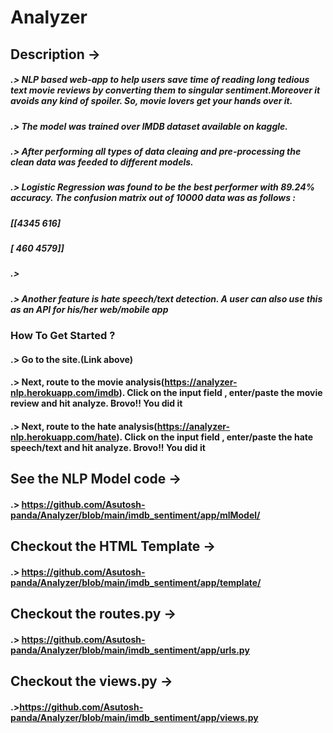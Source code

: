 # Analyzer


## Description ->
##### .> NLP based web-app to help users save time of reading long tedious text movie reviews by converting them to singular sentiment.Moreover it avoids any kind of spoiler. So, movie lovers get your hands over it.
##### .> The model was trained over IMDB dataset available on kaggle.
##### .> After performing all types of data cleaing and pre-processing the clean data was feeded to different models.
##### .> Logistic Regression was found to be the best performer with 89.24% accuracy. The confusion matrix out of 10000 data was as follows :
#####         [[4345    616]
#####            [ 460   4579]]
##### .>
##### .> Another feature is hate speech/text detection. A user can also use this as an API for his/her web/mobile app

### How To Get Started ?
#### .> Go to the site.(Link above)
#### .> Next, route to the movie analysis(https://analyzer-nlp.herokuapp.com/imdb). Click on the input field , enter/paste the movie review and hit analyze. Brovo!! You did it 
#### .> Next, route to the hate analysis(https://analyzer-nlp.herokuapp.com/hate). Click on the input field , enter/paste the hate speech/text and hit analyze. Brovo!! You did it 


## See the NLP Model code ->
#### .> https://github.com/Asutosh-panda/Analyzer/blob/main/imdb_sentiment/app/mlModel/ 

## Checkout the HTML Template ->
#### .> https://github.com/Asutosh-panda/Analyzer/blob/main/imdb_sentiment/app/template/

## Checkout the routes.py ->
#### .> https://github.com/Asutosh-panda/Analyzer/blob/main/imdb_sentiment/app/urls.py

## Checkout the views.py ->
#### .>https://github.com/Asutosh-panda/Analyzer/blob/main/imdb_sentiment/app/views.py

